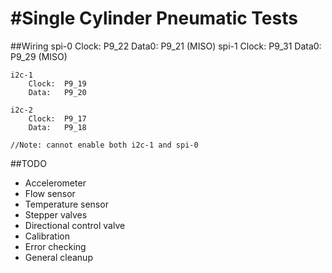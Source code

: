 #Single Cylinder Pneumatic Tests
==============

##Wiring
	spi-0
		Clock:  P9_22
		Data0:  P9_21 (MISO)
	spi-1
		Clock:  P9_31
		Data0:  P9_29 (MISO)

	i2c-1
		Clock:  P9_19
		Data:   P9_20

	i2c-2
		Clock:  P9_17
		Data:   P9_18

	//Note: cannot enable both i2c-1 and spi-0

##TODO
- Accelerometer
- Flow sensor
- Temperature sensor
- Stepper valves
- Directional control valve
- Calibration
- Error checking
- General cleanup

